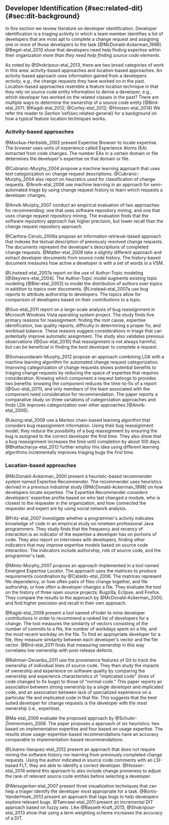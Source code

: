## Developer Identification {#sec:related-dit} {#sec:dit-background}

In this section we review literature on developer identification.
Developer identification is a triaging activity in which a team member
identifies a list of developers that are most apt to complete a change request
and assigning one or more of those developers to the task
[@McDonald-Ackerman_1998].  @Begel-etal_2010 show that developers need help
finding expertise within their organization *more than they need help finding
source code elements*.

As noted by @Shokripour-etal_2013, there are two broad categories of work in
this area: activity-based approaches and location-based approaches.  An
activity-based approach uses information gained from a developers *activity*,
e.g., the change requests they have worked on in the past.  Location-based
approaches resemble a feature location technique in that they rely on source
code entity information to derive a developer, e.g., which developer has worked
on the related classes in the past?  There are multiple ways to determine the
ownership of a source code entity [@Bird-etal_2011; @Kagdi-etal_2012;
@Corley-etal_2012; @Hossen-etal_2014] We refer the reader to Section
\ref{sec:related-general} for a background on how a typical feature location
techniques works.

### Activity-based approaches

@Mockus-Herbsleb_2002 present Expertise Browser to locate expertise.  The
browser uses units of experience called Experience Atoms (EA) extracted from
code changes.  The number EAs in a certain domain or file determines the
developer's expertise on that domain or file.

@Cubranic-Murphy_2004 propose a machine learning approach that uses text
categorization on change request descriptions.  @Cubranic-Murphy_2004 also
report on heuristics used for classification of change requests.
@Anvik-etal_2006 use machine learning in an approach for semi-automated
triage by using change request history to learn which requests a developer
changes.

@Anvik-Murphy_2007 conduct an empirical evaluation of two approaches for
recommending: one that uses software repository mining, and one that uses
change request repository mining.  The evaluation finds that the software
repository approach has higher precision, but lower recall than the change
request repository approach.

@Canfora-Cerulo_2006a propose an information retrieval-based approach that
indexes the textual description of previously resolved change requests.  The
documents represent the developer's descriptions of completed change requests.
@Matter-etal_2009 take a slightly different approach and extract developer
documents from source code history.  The history-based document measures how
active a developer is with a set of words in a VSM.

@Linstead-etal_2007a report on the use of Author-Topic modeling
[@Steyvers-etal_2004].  The Author-Topic model augments existing topic modeling
[@Blei-etal_2003] to model the distribution of authors over topics in addition
to topics over documents.  @Linstead-etal_2007a use bug reports to attribute
authorship to developers.  The topics allow for comparison of developers based
on their contributions to a topic.

@Guo-etal_2011 report on a large-scale analysis of bug reassignment in
Microsoft Windows Vista operating system project.  The study finds five primary
reasons for reassignment: finding the root cause, expertise identification, low
quality reports, difficulty in determining a proper fix, and workload balance.
These reasons suggest considerations in triage that can potentially improve
automatic assignment.  The study also validates previous observations
[@Guo-etal_2010] that reassignment is not always harmful, but can be beneficial
in finding the best developer to complete a request.

@Somasundaram-Murphy_2012 propose an approach combining LDA with a machine
learning algorithm for automated change request categorization.  Improving
categorization of change requests shows potential benefits to triaging change
requests by reducing the space of expertise that requires consideration.
Knowing which component a request belongs to provides two benefits: knowing the
component reduces the time-to-fix of a report [@Guo-etal_2011], and only
members of the team associated with the component need consideration for
recommendation.  The paper reports a comparative study on three variations
of categorization approaches and finds LDA improves categorization over
other approaches [@Anvik-etal_2006].

@Jeong-etal_2009 use a Markov chain-based learning algorithm that considers bug
reassignment information.  Using their bug reassignment model, they reduce the
possibility of a bug reassignment by ensuring the bug is assigned to the
correct developer the first time.  They also show that a bug reassignment
increases the time until completion by about 100 days.  @Bhattacharya-etal_2012
further employ this idea using different learning algorithms incrementally
improves triaging bugs the first time.

### Location-based approaches

@McDonald-Ackerman_2000 present a heuristic-based recommender system named
Expertise Recommender.  The recommender uses heuristics derived in a previous
industrial study [@McDonald-Ackerman_1998] on how developers locate expertise.
The Expertise Recommender considers developers' expertise profile based on who
last changed a module, who is closest to the requester in the organization, and
how connected the requester and expert are by using social network analysis.

@Fritz-etal_2007 investigate whether a programmer's activity indicates
knowledge of code in an empirical study on nineteen professional Java
programmers.  They study finds that the frequency and recency of interaction is
an indicator of the expertise a developer has on portions of code.  They also
report on interviews with developers, finding other indicators that may improve
expertise models based on source code interaction.  The indicators include
authorship, role of source code, and the programmer's task.

@Minto-Murphy_2007 propose an approach implemented in a tool named Emergent
Expertise Locator.  The approach uses the matrices to produce requirements
coordination by @Cataldo-etal_2006.  The matrices represent file dependency, or
how often pairs of files change together, and file authorship, or how often a
developer changes a file.  They evaluate the tool on the history of three open
source projects: Bugzilla, Eclipse, and Firefox.  They compare the results to
the approach by @McDonald-Ackerman_2000, and find higher precision and recall
in their own approach.

@Kagdi-etal_2008 present a tool named xFinder to mine developer contributions
in order to recommend a ranked list of developers for a change.  The tool
measures the similarity of vectors consisting of the number of commits to a
file, the number of workdays spent on a file, and the most recent workday on
the file.  To find an appropriate developer for a file, they measure similarity
between each developer's vector and the file vector.  @Bird-etal_2011 finds
that measuring ownership in this way correlates low ownership with post-release
defects.

@Rahman-Devanbu_2011 use the provenance features of Git to track the ownership
of individual lines of source code.  They then study the impacts of ownership
and experience on software quality by comparing the ownership and experience
characteristics of "implicated code" (lines of code changed to fix bugs) to
those of "normal code." This paper reports an association between strong
ownership by a single developer and implicated code, and an association between
lack of specialized experience on a particular file and implicated code in that
file.  This suggests that the best suited developer for change requests is the
developer with the most ownership (i.e., expertise).

@Ma-etal_2009 evaluate the proposed approach by @Schuler-Zimmermann_2008.  The
paper proposes a approach of six heuristics: two based on implementation
expertise and four based on usage expertise.  The results show
usage-expertise-based recommendations have an accuracy comparable to
implementation-based recommendations.

@Linares-Vasquez-etal_2012 present an approach that does not require mining the
software history nor learning from previously completed change requests.  Using
the author indicated in source code comments with an LSI-based FLT, they are
able to identify a correct developer.  @Hossen-etal_2014 extend this approach
to also include change proneness to adjust the rank of relevant source code
entities before selecting a developer.

@Weissgerber-etal_2007 present three visualization techniques that can help a
triager identify the developer most appropriate for a task.
@Bortis-VanderHoek_2013 present an approach that tags bugs to help developers
explore relevant bugs.  @Tamrawi-etal_2011 present an incremental DIT approach
based on fuzzy sets.  Like @Bassett-Kraft_2013, @Shokripour-etal_2013 show that
using a term weighting scheme increases the accuracy of a DIT.

